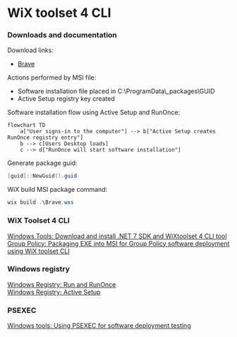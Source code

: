 # WiX toolset 4 CLI
### <b>Downloads and documentation</b>
Download links:
* [Brave](https://github.com/brave/brave-browser)

Actions performed by MSI file:
* Software installation file placed in C:\ProgramData\\_packages\GUID
* Active Setup registry key created

Software installation flow using Active Setup and RunOnce:

```mermaid
flowchart TD
    a["User signs-in to the computer"] --> b["Active Setup creates RunOnce registry entry"]
    b --> c[Users Desktop loads]
    c --> d["RunOnce will start software installation"]
```

Generate package guid:
```powershell
[guid]::NewGuid().guid
```

WiX build MSI package command:
```powershell
wix build .\Brave.wxs
```

### <b>WiX Toolset 4 CLI</b><br />
[Windows Tools: Download and install .NET 7 SDK and WiXtoolset 4 CLI tool](https://youtu.be/ukrIlmadTjw) <br />
[Group Policy: Packaging EXE into MSI for Group Policy software deployment using WiX toolset CLI](https://youtu.be/pZ42XS2Ucsg) <br />

### <b>Windows registry</b><br />
[Windows Registry: Run and RunOnce](https://youtu.be/zgFzCq5uEPw) <br />
[Windows Registry: Active Setup](https://youtu.be/HrVJ7wdvfmo) <br />

### <b>PSEXEC</b><br />
[Windows tools: Using PSEXEC for software deployment testing](https://youtu.be/9ywdTna_TLc) <br />